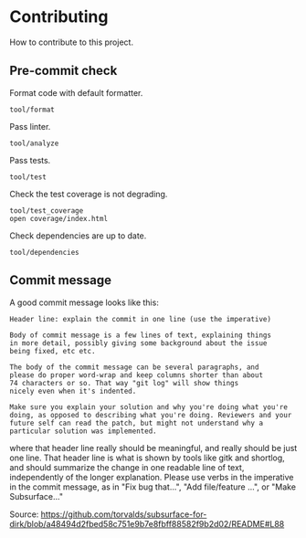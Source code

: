 # Contributing

How to contribute to this project.

## Pre-commit check
Format code with default formatter.
```
tool/format
```

Pass linter.
```
tool/analyze
```

Pass tests.
```
tool/test
```

Check the test coverage is not degrading.
```
tool/test_coverage
open coverage/index.html
```

Check dependencies are up to date.
```
tool/dependencies
```

## Commit message
A good commit message looks like this:

	Header line: explain the commit in one line (use the imperative)

	Body of commit message is a few lines of text, explaining things
	in more detail, possibly giving some background about the issue
	being fixed, etc etc.

	The body of the commit message can be several paragraphs, and
	please do proper word-wrap and keep columns shorter than about
	74 characters or so. That way "git log" will show things
	nicely even when it's indented.

	Make sure you explain your solution and why you're doing what you're
	doing, as opposed to describing what you're doing. Reviewers and your
	future self can read the patch, but might not understand why a
	particular solution was implemented.

where that header line really should be meaningful, and really should be
just one line.  That header line is what is shown by tools like gitk and
shortlog, and should summarize the change in one readable line of text,
independently of the longer explanation. Please use verbs in the
imperative in the commit message, as in "Fix bug that...", "Add
file/feature ...", or "Make Subsurface..."

Source:
https://github.com/torvalds/subsurface-for-dirk/blob/a48494d2fbed58c751e9b7e8fbff88582f9b2d02/README#L88

